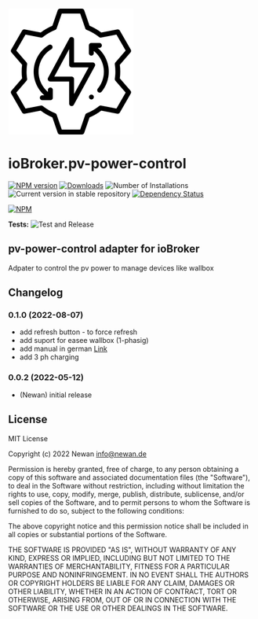 ![Logo](admin/pv-power-control.png)
# ioBroker.pv-power-control

[![NPM version](https://img.shields.io/npm/v/iobroker.pv-power-control.svg)](https://www.npmjs.com/package/iobroker.pv-power-control)
[![Downloads](https://img.shields.io/npm/dm/iobroker.pv-power-control.svg)](https://www.npmjs.com/package/iobroker.pv-power-control)
![Number of Installations](https://iobroker.live/badges/pv-power-control-installed.svg)
![Current version in stable repository](https://iobroker.live/badges/pv-power-control-stable.svg)
[![Dependency Status](https://img.shields.io/david/Newan/iobroker.pv-power-control.svg)](https://david-dm.org/Newan/iobroker.pv-power-control)

[![NPM](https://nodei.co/npm/iobroker.pv-power-control.png?downloads=true)](https://nodei.co/npm/iobroker.pv-power-control/)

**Tests:** ![Test and Release](https://github.com/Newan/ioBroker.pv-power-control/workflows/Test%20and%20Release/badge.svg)

## pv-power-control adapter for ioBroker

Adpater to control the pv power to manage devices like wallbox

## Changelog
<!--
    Placeholder for the next version (at the beginning of the line):
    ### **WORK IN PROGRESS**
-->

### 0.1.0 (2022-08-07)
* add refresh button - to force refresh
* add suport for easee wallbox (1-phasig)
* add manual in german [Link](https://github.com/Newan/ioBroker.pv-power-control/blob/master/manuals/de.md)
* add 3 ph charging


### 0.0.2 (2022-05-12)
* (Newan) initial release

## License
MIT License

Copyright (c) 2022 Newan <info@newan.de>

Permission is hereby granted, free of charge, to any person obtaining a copy
of this software and associated documentation files (the "Software"), to deal
in the Software without restriction, including without limitation the rights
to use, copy, modify, merge, publish, distribute, sublicense, and/or sell
copies of the Software, and to permit persons to whom the Software is
furnished to do so, subject to the following conditions:

The above copyright notice and this permission notice shall be included in all
copies or substantial portions of the Software.

THE SOFTWARE IS PROVIDED "AS IS", WITHOUT WARRANTY OF ANY KIND, EXPRESS OR
IMPLIED, INCLUDING BUT NOT LIMITED TO THE WARRANTIES OF MERCHANTABILITY,
FITNESS FOR A PARTICULAR PURPOSE AND NONINFRINGEMENT. IN NO EVENT SHALL THE
AUTHORS OR COPYRIGHT HOLDERS BE LIABLE FOR ANY CLAIM, DAMAGES OR OTHER
LIABILITY, WHETHER IN AN ACTION OF CONTRACT, TORT OR OTHERWISE, ARISING FROM,
OUT OF OR IN CONNECTION WITH THE SOFTWARE OR THE USE OR OTHER DEALINGS IN THE
SOFTWARE.
